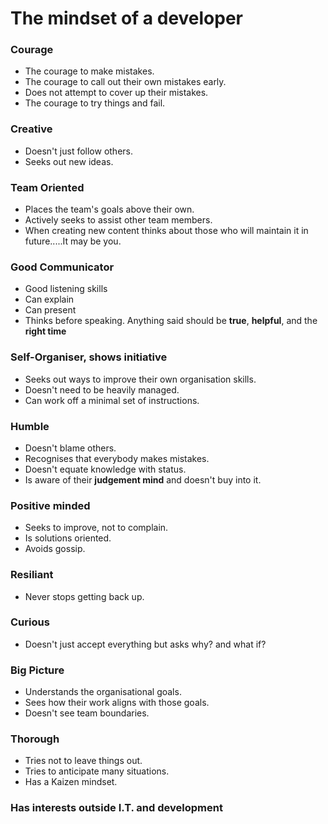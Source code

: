 # The mindset of a developer

### Courage
- The courage to make mistakes.
- The courage to call out their own mistakes early.
- Does not attempt to cover up their mistakes.
- The courage to try things and fail.

### Creative
- Doesn't just follow others.
- Seeks out new ideas.

### Team Oriented
- Places the team's goals above their own.
- Actively seeks to assist other team members.
- When creating new content thinks about those who will maintain it in future.....It may be you. 


### Good Communicator
- Good listening skills
- Can explain
- Can present
- Thinks before speaking. Anything said should be **true**, **helpful**, and the **right time**

### Self-Organiser, shows initiative
- Seeks out ways to improve their own organisation skills.
- Doesn't need to be heavily managed.
- Can work off a minimal set of instructions.

### Humble
- Doesn't blame others.
- Recognises that everybody makes mistakes.
- Doesn't equate knowledge with status.
- Is aware of their **judgement mind** and doesn't buy into it.

### Positive minded
- Seeks to improve, not to complain.
- Is solutions oriented.
- Avoids gossip.

### Resiliant
- Never stops getting back up.

### Curious
- Doesn't just accept everything but asks why? and what if?

### Big Picture
- Understands the organisational goals.
- Sees how their work aligns with those goals.
- Doesn't see team boundaries.

### Thorough
- Tries not to leave things out.
- Tries to anticipate many situations.
- Has a Kaizen mindset.

### Has interests outside I.T. and development

